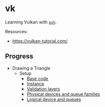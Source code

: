 # vk

Learning Vulkan with [`ash`](https://github.com/MaikKlein/ash).

Resources: 

- https://vulkan-tutorial.com/

Progress
---
- Drawing a Triangle
  - Setup
    - [Base code](https://github.com/al-jshen/vk/blob/4560023e3144840d33c5cfc0a177a11095535e03/src/main.rs)
    - [Instance](https://github.com/al-jshen/vk/blob/95931de5a2702d7e96ec1d4a758a6be7dc308484/src/main.rs)
    - [Validation layers](https://github.com/al-jshen/vk/blob/8eb4158a26213f129310723bf64286be2f896940/src/main.rs)
    - [Physical devices and queue families](https://github.com/al-jshen/vk/blob/dbc09b4db3c7cdc78bc065c910331eb043f7fe1c/src/main.rs)
    - [Logical device and queues](https://github.com/al-jshen/vk/blob/4f9a523d47d40282d43d3ea528f82756a29a04aa/src/main.rs)
